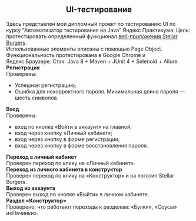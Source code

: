 <section class="theory-viewer__block theory-viewer__block_type_markdown">
<div class="Markdown base-markdown base-markdown_with-gallery markdown markdown_size_normal markdown_type_theory full-markdown">
<h1 style="text-align: center;">UI-тестирование</h1>
</div>
</section>
<section class="theory-viewer__block theory-viewer__block_type_markdown">
<div class="Markdown base-markdown base-markdown_with-gallery markdown markdown_size_normal markdown_type_theory full-markdown">
<div class="paragraph">Здесь представлен мой дипломный проект по тестированию UI по курсу "Автоматизатор тестирования на Java" Яндекс Практикума. Цель: протестировать определенный функционал <a href="https://stellarburgers.nomoreparties.site/" target="_blank" rel="noopener">веб-приложения Stellar Burgers</a>.</div>
<div class="paragraph">Использованные элементы описаны с помощью Page Object. Функциональность протестирована в Google Chrome и Яндекс.Браузере. Стэк: Java 8 + Maven + JUnit 4 + Selenoid + Allure.</div>
<div class="paragraph"><strong>Регистрация</strong></div>
<div class="paragraph">Проверены:</div>
<ul>
<li>Успешная регистрацию;</li>
<li>Ошибка для некорректного пароля. Минимальная длина пароля &mdash; шесть символов.</li>
</ul>
<div class="paragraph"><strong>Вход</strong></div>
<div class="paragraph">Проверены:</div>
<ul>
<li>вход по кнопке &laquo;Войти в аккаунт&raquo; на главной;</li>
<li>вход через кнопку &laquo;Личный кабинет&raquo;;</li>
<li>вход через кнопку в форме регистрации;</li>
<li>вход через кнопку в форме восстановления пароля.</li>
</ul>
<div class="paragraph"><strong>Переход в личный кабинет</strong></div>
<div class="paragraph">Проверен переход по клику на &laquo;Личный кабинет&raquo;.</div>
<div class="paragraph"><strong>Переход из личного кабинета в конструктор</strong></div>
<div class="paragraph">Проверен переход по клику на &laquo;Конструктор&raquo; и на логотип Stellar Burgers.</div>
<div class="paragraph"><strong>Выход из аккаунта</strong></div>
<div class="paragraph">Проверен выход по кнопке &laquo;Выйти&raquo; в личном кабинете.</div>
<div class="paragraph"><strong>Раздел &laquo;Конструктор&raquo;</strong></div>
<div class="paragraph">Проверено, что работают переходы к разделам: &laquo;Булки&raquo;, &laquo;Соусы&raquo; и&laquo;Начинки&raquo;.</div>
</div>
</section>
